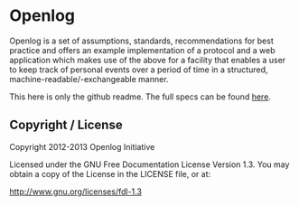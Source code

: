Openlog
=======

Openlog is a set of assumptions, standards, recommendations for
best practice and offers an example implementation of a protocol
and a web application which makes use of the above for a facility
that enables a user to keep track of personal events over a period
of time in a structured, machine-readable/-exchangeable manner.

This here is only the github readme. The full specs can be found
[here](https://raw.github.com/opnlg/openlog-specs/master/openlog).


## Copyright / License

Copyright 2012-2013 Openlog Initiative

Licensed under the GNU Free Documentation License Version 1.3.
You may obtain a copy of the License in the LICENSE file, or at:

   http://www.gnu.org/licenses/fdl-1.3
